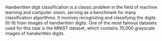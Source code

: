 
Handwritten digit classification is a classic problem in the field of machine learning and computer vision, serving as a benchmark for many classification algorithms. It involves recognizing and classifying the digits (0-9) from images of handwritten digits. One of the most famous datasets used for this task is the MNIST dataset, which contains 70,000 grayscale images of handwritten digits.
